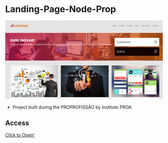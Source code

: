 # Landing-Page-Node-Prop

 ![preview](preview.png)

 - Project built during the PROPROFISSÃO by Instituto PROA

## Access
 [Click to Open!](https://guirl-dev.github.io/Landing-Page-Node-Prop/)
